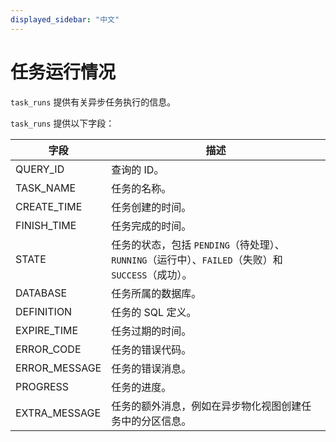 ```yaml
---
displayed_sidebar: "中文"
---
```


# 任务运行情况

`task_runs` 提供有关异步任务执行的信息。

`task_runs` 提供以下字段：

| 字段          | 描述                                                         |
| ------------- | ------------------------------------------------------------ |
| QUERY_ID      | 查询的 ID。                                                  |
| TASK_NAME     | 任务的名称。                                                 |
| CREATE_TIME   | 任务创建的时间。                                             |
| FINISH_TIME   | 任务完成的时间。                                             |
| STATE         | 任务的状态，包括 `PENDING`（待处理）、`RUNNING`（运行中）、`FAILED`（失败）和 `SUCCESS`（成功）。 |
| DATABASE      | 任务所属的数据库。                                           |
| DEFINITION    | 任务的 SQL 定义。                                            |
| EXPIRE_TIME   | 任务过期的时间。                                             |
| ERROR_CODE    | 任务的错误代码。                                             |
| ERROR_MESSAGE | 任务的错误消息。                                             |
| PROGRESS      | 任务的进度。                                                 |
| EXTRA_MESSAGE | 任务的额外消息，例如在异步物化视图创建任务中的分区信息。     |